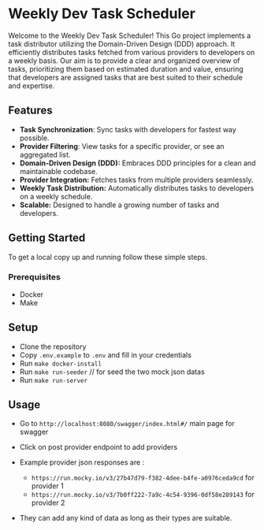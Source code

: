 # Weekly Dev Task Scheduler

Welcome to the Weekly Dev Task Scheduler! This Go project implements a task distributor utilizing the Domain-Driven Design (DDD) approach. It efficiently distributes tasks fetched from various providers to developers on a weekly basis. Our aim is to provide a clear and organized overview of tasks, prioritizing them based on estimated duration and value, ensuring that developers are assigned tasks that are best suited to their schedule and expertise.

## Features

-   **Task Synchronization**: Sync tasks with developers for fastest way possible.
-   **Provider Filtering**: View tasks for a specific provider, or see an aggregated list.
-   **Domain-Driven Design (DDD):** Embraces DDD principles for a clean and maintainable codebase.
-   **Provider Integration:** Fetches tasks from multiple providers seamlessly.
-   **Weekly Task Distribution:** Automatically distributes tasks to developers on a weekly schedule.
-   **Scalable:** Designed to handle a growing number of tasks and developers.

## Getting Started

To get a local copy up and running follow these simple steps.

### Prerequisites

-   Docker
-   Make

## Setup

-   Clone the repository
-   Copy `.env.example` to `.env` and fill in your credentials
-   Run `make docker-install`
-   Run `make run-seeder` // for seed the two mock json datas
-   Run `make run-server`


## Usage

-   Go to `http://localhost:8080/swagger/index.html#/` main page for swagger
-   Click on post provider endpoint to add providers
-   Example provider json responses are :

    -   `https://run.mocky.io/v3/27b47d79-f382-4dee-b4fe-a0976ceda9cd` for provider 1
    -   `https://run.mocky.io/v3/7b0ff222-7a9c-4c54-9396-0df58e289143` for provider 2

-   They can add any kind of data as long as their types are suitable.
